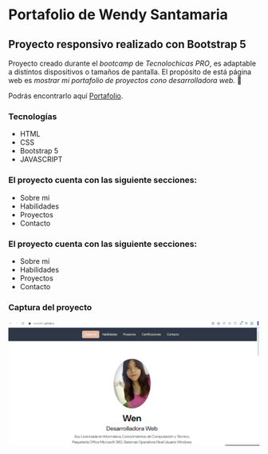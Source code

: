 # Portafolio de Wendy Santamaria
## Proyecto responsivo realizado con Bootstrap 5

Proyecto creado durante el *bootcamp* de _Tecnolochicas PRO_, es adaptable a distintos dispositivos o tamaños de pantalla.
El propósito de está página web es _mostrar mi portafolio de proyectos cono desarrolladora web._ 💜 

Podrás encontrarlo aquí [Portafolio](https://wendyflo1.github.io).

### Tecnologías

* HTML
* CSS
* Bootstrap 5
* JAVASCRIPT

### El proyecto cuenta con las siguiente secciones:

* Sobre mi
* Habilidades
* Proyectos
* Contacto 

### El proyecto cuenta con las siguiente secciones:

* Sobre mi
* Habilidades
* Proyectos
* Contacto

### Captura del proyecto
![Captura del proyecto](/imagenes/capturaportafolio.png)